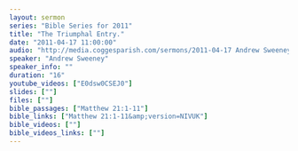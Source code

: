 ```yaml
---
layout: sermon
series: "Bible Series for 2011"
title: "The Triumphal Entry."
date: "2011-04-17 11:00:00"
audio: "http://media.coggesparish.com/sermons/2011-04-17 Andrew Sweeney.mp3"
speaker: "Andrew Sweeney"
speaker_info: ""
duration: "16"
youtube_videos: ["E0dsw0CSEJ0"]
slides: [""]
files: [""]
bible_passages: ["Matthew 21:1-11"]
bible_links: ["Matthew 21:1-11&amp;version=NIVUK"]
bible_videos: [""]
bible_videos_links: [""]
---
```

